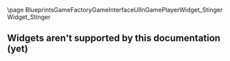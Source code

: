 \page BlueprintsGameFactoryGameInterfaceUIInGamePlayerWidget_Stinger Widget_Stinger
## Widgets aren't supported by this documentation (yet)
